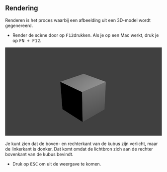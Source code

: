 ## Rendering

Renderen is het proces waarbij een afbeelding uit een 3D-model wordt gegenereerd.

+ Render de scène door op <kbd>F12</kbd>drukken. Als je op een Mac werkt, druk je op <kbd>FN + F12</kbd>.

![Rendered image](images/render.png)

Je kunt zien dat de boven- en rechterkant van de kubus zijn verlicht, maar de linkerkant is donker. Dat komt omdat de lichtbron zich aan de rechter bovenkant van de kubus bevindt.

+ Druk op <kbd>ESC</kbd> om uit de weergave te komen.